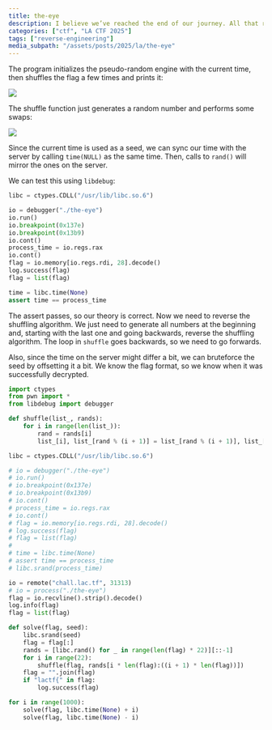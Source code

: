 ```yaml
---
title: the-eye
description: I believe we’ve reached the end of our journey. All that remains is to collapse the innumerable possibilities before us.
categories: ["ctf", "LA CTF 2025"]
tags: ["reverse-engineering"]
media_subpath: "/assets/posts/2025/la/the-eye"
---
```


The program initializes the pseudo-random engine with the current time, then shuffles the flag a few times and prints it:

![](01.png)

The shuffle function just generates a random number and performs some swaps:

![](02.png)

Since the current time is used as a seed, we can sync our time with the server by calling `time(NULL)` as the same time. 
Then, calls to `rand()` will mirror the ones on the server.

We can test this using `libdebug`:

```py
libc = ctypes.CDLL("/usr/lib/libc.so.6")

io = debugger("./the-eye")
io.run()
io.breakpoint(0x137e)
io.breakpoint(0x13b9)
io.cont()
process_time = io.regs.rax
io.cont()
flag = io.memory[io.regs.rdi, 28].decode()
log.success(flag)
flag = list(flag)

time = libc.time(None)
assert time == process_time
```

The assert passes, so our theory is correct. Now we need to reverse the shuffling algorithm. We just need to generate all 
numbers at the beginning and, starting with the last one and going backwards, reverse the shuffling algorithm. The loop in `shuffle` goes
backwards, so we need to go forwards.

Also, since the time on the server might differ a bit, we can bruteforce the seed by offsetting it a bit. We know the flag format, so we 
know when it was successfully decrypted.

```py
import ctypes
from pwn import *
from libdebug import debugger

def shuffle(list_, rands):
    for i in range(len(list_)):
        rand = rands[i]
        list_[i], list_[rand % (i + 1)] = list_[rand % (i + 1)], list_[i]

libc = ctypes.CDLL("/usr/lib/libc.so.6")

# io = debugger("./the-eye")
# io.run()
# io.breakpoint(0x137e)
# io.breakpoint(0x13b9)
# io.cont()
# process_time = io.regs.rax
# io.cont()
# flag = io.memory[io.regs.rdi, 28].decode()
# log.success(flag)
# flag = list(flag)
#
# time = libc.time(None)
# assert time == process_time
# libc.srand(process_time)

io = remote("chall.lac.tf", 31313)
# io = process("./the-eye")
flag = io.recvline().strip().decode()
log.info(flag)
flag = list(flag)

def solve(flag, seed):
    libc.srand(seed)
    flag = flag[:]
    rands = [libc.rand() for _ in range(len(flag) * 22)][::-1]
    for i in range(22):
        shuffle(flag, rands[i * len(flag):((i + 1) * len(flag))])
    flag = "".join(flag)
    if "lactf{" in flag:
        log.success(flag)

for i in range(1000):
    solve(flag, libc.time(None) + i)
    solve(flag, libc.time(None) - i)
```